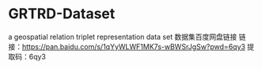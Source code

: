 # GRTRD-Dataset
a geospatial relation triplet representation data set
数据集百度网盘链接
链接：https://pan.baidu.com/s/1qYyWLWF1MK7s-wBWSrJgSw?pwd=6qy3 
提取码：6qy3 

